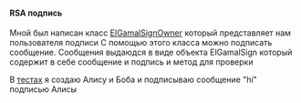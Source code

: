 #### RSA подпись
Мной был написан класс [ElGamalSignOwner](/src/main/kotlin/ru/leidenn/lab/cryptography/ElGamalSign.kt) который представляет нам пользователя подписи
С помощью этого класса можно подписать сообщение. Сообщения выдаюдся в виде объекта ElGamalSign который содержит в себе сообщение и подпись и метод для проверки 


В [тестах](/src/test/kotlin/ru/leidenn/lab/cryptography/ElGamalSignTest.kt) я создаю Алису и Боба и подписываю сообщение "hi" подписью Алисы
    

